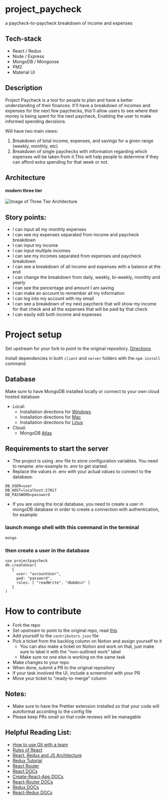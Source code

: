# project_paycheck

a paycheck-to-paycheck breakdown of income and expenses

## Tech-stack

- React / Redux
- Node / Express
- MongoDB / Mongoose
- PM2
- Material UI

## Description

Project Paycheck is a tool for people to plan and have a better understanding of their finances. It'll have a breakdown of incomes and expenses for the next few paychecks, this'll allow users to see where their money is being spent for the next paycheck, Enabling the user to make informed spending decisions.

Will have two main views:

1. Breakdown of total income, expenses, and savings for a given range (weekly, monthly, etc)
2. Breakdown of single paychecks with information regarding which expenses will be taken from it.This will help people to determine if they can afford extra spending for that week or not.

## Architecture

#### modern three tier

![Image of Three Tier Architecture](https://dichotomyy.github.io/imgs/threetier.PNG)

## Story points:

- I can input all my monthly expenses
- I can see my expenses separated from income and paycheck breakdown
- I can input my income
- I can input multiple incomes
- I can see my incomes separated from expenses and paycheck breakdown
- I can see a breakdown of all income and expenses with a balance at the end
- I can change the breakdown from daily, weekly, bi-weekly, monthly and yearly
- I can see the percentage and amount I am saving
- I can make an account to remember all my information
- I can log into my account with my email
- I can see a breakdown of my next paycheck that will show my income for that check and all the expenses that will be paid by that check
- I can easily edit both income and expenses

# Project setup

Set upstream for your fork to point to the original repository. [Directions](https://help.github.com/en/articles/fork-a-repo)

Install dependencies in both `client` and `server` folders with the `npm install` command

## Database

Make sure to have MongoDB installed locally or connect to your own cloud hosted database

- Local:
  - Installation directions for [Windows](https://docs.mongodb.com/manual/tutorial/install-mongodb-on-windows/)
  - Installation directions for [Mac](https://docs.mongodb.com/manual/tutorial/install-mongodb-on-os-x/)
  - Installation directions for [Linux](https://docs.mongodb.com/manual/administration/install-on-linux/)
- Cloud:
  - MongoDB [Atlas](https://docs.atlas.mongodb.com/getting-started/)

## Requirements to start the server

- The project is using .env file to store configuration variables. You need to rename .env-example to .env to get started.
- Replace the values in .env with your actual values to connect to the database:

```
DB_USER=user
DB_HOST=localhost:27017
DB_PASSWORD=password
```

- If you are using the local database, you need to create a user in mongoDB database in order to create a connection with authentication, for example:

### launch mongo shell with this command in the terminal

```
mongo
```

### then create a user in the database

```
use projectpaycheck
db.createUser(
   {
     user: "accountUser",
     pwd: "password",
     roles: [ "readWrite", "dbAdmin" ]
   }
)
```

# How to contribute

- Fork the repo
- Set upstream to point to the original repo, read [this](https://help.github.com/en/articles/fork-a-repo)
- Add yourself to the `contributors.json` file
- Pick a ticket from the backlog column on Notion and assign yourself to it
  - You can also make a ticket on Notion and work on that, just make sure to label it with the "non-outlined work" label
  - Make sure no one else is working on the same task
- Make changes to your repo
- When done, submit a PR to the original repository
- If your task involved the UI, include a screenshot with your PR
- Move your ticket to "ready-to-merge" column

## Notes:

- Make sure to have the Prettier extension installed so that your code will autoformat according to the config file
- Please keep PRs small so that code reviews will be managable

## Helpful Reading List:

- [How to use Git with a team](https://medium.com/@francesco.agnoletto/how-to-not-f-up-your-local-files-with-git-part-1-e0756c88fd3c)
- [Rules of React](https://gist.github.com/sebmarkbage/75f0838967cd003cd7f9ab938eb1958f)
- [React, Redux and JS Architecture](https://jrsinclair.com/articles/2018/react-redux-javascript-architecture/)
- [Redux Tutorial](https://egghead.io/courses/getting-started-with-redux)
- [React Router](https://reacttraining.com/react-router/web/guides/philosophy)
- [React DOCs](https://reactjs.org/docs/getting-started.html)
- [Create-React-App DOCs](https://facebook.github.io/create-react-app/docs/getting-started)
- [React-Router DOCs](https://reacttraining.com/react-router/web/guides/quick-start)
- [Redux DOCs](https://redux.js.org/introduction/getting-started)
- [React-Redux DOCs](https://react-redux.js.org/introduction/quick-start)

